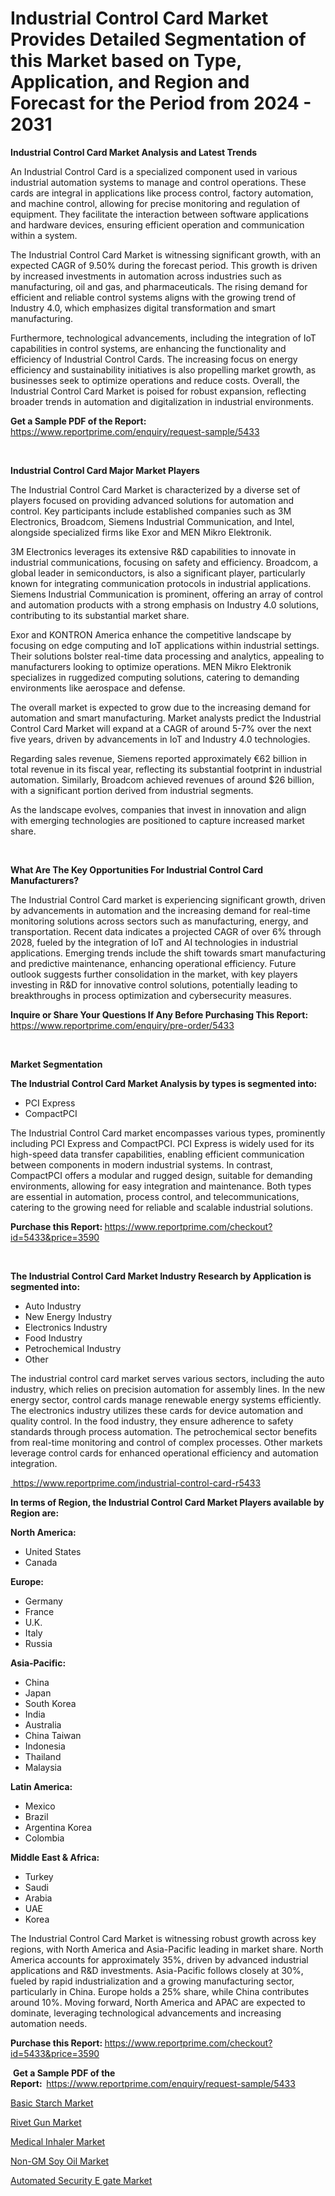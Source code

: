 <p><h1>Industrial Control Card Market Provides Detailed Segmentation of this Market based on Type, Application, and Region and Forecast for the Period from 2024 - 2031</h1></p><p><strong>Industrial Control Card Market Analysis and Latest Trends</strong></p>
<p><p>An Industrial Control Card is a specialized component used in various industrial automation systems to manage and control operations. These cards are integral in applications like process control, factory automation, and machine control, allowing for precise monitoring and regulation of equipment. They facilitate the interaction between software applications and hardware devices, ensuring efficient operation and communication within a system.</p><p>The Industrial Control Card Market is witnessing significant growth, with an expected CAGR of 9.50% during the forecast period. This growth is driven by increased investments in automation across industries such as manufacturing, oil and gas, and pharmaceuticals. The rising demand for efficient and reliable control systems aligns with the growing trend of Industry 4.0, which emphasizes digital transformation and smart manufacturing. </p><p>Furthermore, technological advancements, including the integration of IoT capabilities in control systems, are enhancing the functionality and efficiency of Industrial Control Cards. The increasing focus on energy efficiency and sustainability initiatives is also propelling market growth, as businesses seek to optimize operations and reduce costs. Overall, the Industrial Control Card Market is poised for robust expansion, reflecting broader trends in automation and digitalization in industrial environments.</p></p>
<p><strong>Get a Sample PDF of the Report:&nbsp;</strong> <a href="https://www.reportprime.com/enquiry/request-sample/5433?utm_campaign=1136&utm_medium=2&utm_source=Github&utm_content=ia&utm_term=10102024&utm_id=industrial-control-card">https://www.reportprime.com/enquiry/request-sample/5433</a></p>
<p>&nbsp;</p>
<p><strong>Industrial Control Card Major Market Players</strong></p>
<p><p>The Industrial Control Card Market is characterized by a diverse set of players focused on providing advanced solutions for automation and control. Key participants include established companies such as 3M Electronics, Broadcom, Siemens Industrial Communication, and Intel, alongside specialized firms like Exor and MEN Mikro Elektronik.</p><p>3M Electronics leverages its extensive R&D capabilities to innovate in industrial communications, focusing on safety and efficiency. Broadcom, a global leader in semiconductors, is also a significant player, particularly known for integrating communication protocols in industrial applications. Siemens Industrial Communication is prominent, offering an array of control and automation products with a strong emphasis on Industry 4.0 solutions, contributing to its substantial market share.</p><p>Exor and KONTRON America enhance the competitive landscape by focusing on edge computing and IoT applications within industrial settings. Their solutions bolster real-time data processing and analytics, appealing to manufacturers looking to optimize operations. MEN Mikro Elektronik specializes in ruggedized computing solutions, catering to demanding environments like aerospace and defense.</p><p>The overall market is expected to grow due to the increasing demand for automation and smart manufacturing. Market analysts predict the Industrial Control Card Market will expand at a CAGR of around 5-7% over the next five years, driven by advancements in IoT and Industry 4.0 technologies.</p><p>Regarding sales revenue, Siemens reported approximately €62 billion in total revenue in its fiscal year, reflecting its substantial footprint in industrial automation. Similarly, Broadcom achieved revenues of around $26 billion, with a significant portion derived from industrial segments.</p><p>As the landscape evolves, companies that invest in innovation and align with emerging technologies are positioned to capture increased market share.</p></p>
<p>&nbsp;</p>
<p><strong>What Are The Key Opportunities For Industrial Control Card Manufacturers?</strong></p>
<p><p>The Industrial Control Card market is experiencing significant growth, driven by advancements in automation and the increasing demand for real-time monitoring solutions across sectors such as manufacturing, energy, and transportation. Recent data indicates a projected CAGR of over 6% through 2028, fueled by the integration of IoT and AI technologies in industrial applications. Emerging trends include the shift towards smart manufacturing and predictive maintenance, enhancing operational efficiency. Future outlook suggests further consolidation in the market, with key players investing in R&D for innovative control solutions, potentially leading to breakthroughs in process optimization and cybersecurity measures.</p></p>
<p><strong>Inquire or Share Your Questions If Any Before Purchasing This Report:</strong> <a href="https://www.reportprime.com/enquiry/pre-order/5433?utm_campaign=1136&utm_medium=2&utm_source=Github&utm_content=ia&utm_term=10102024&utm_id=industrial-control-card">https://www.reportprime.com/enquiry/pre-order/5433</a></p>
<p>&nbsp;</p>
<p><strong>Market Segmentation</strong></p>
<p><strong>The Industrial Control Card Market Analysis by types is segmented into:</strong></p>
<p><ul><li>PCI Express</li><li>CompactPCI</li></ul></p>
<p><p>The Industrial Control Card market encompasses various types, prominently including PCI Express and CompactPCI. PCI Express is widely used for its high-speed data transfer capabilities, enabling efficient communication between components in modern industrial systems. In contrast, CompactPCI offers a modular and rugged design, suitable for demanding environments, allowing for easy integration and maintenance. Both types are essential in automation, process control, and telecommunications, catering to the growing need for reliable and scalable industrial solutions.</p></p>
<p><strong>Purchase this Report:&nbsp;</strong><a href="https://www.reportprime.com/checkout?id=5433&price=3590&utm_campaign=1136&utm_medium=2&utm_source=Github&utm_content=ia&utm_term=10102024&utm_id=industrial-control-card">https://www.reportprime.com/checkout?id=5433&price=3590</a></p>
<p>&nbsp;</p>
<p><strong>The Industrial Control Card Market Industry Research by Application is segmented into:</strong></p>
<p><ul><li>Auto Industry</li><li>New Energy Industry</li><li>Electronics Industry</li><li>Food Industry</li><li>Petrochemical Industry</li><li>Other</li></ul></p>
<p><p>The industrial control card market serves various sectors, including the auto industry, which relies on precision automation for assembly lines. In the new energy sector, control cards manage renewable energy systems efficiently. The electronics industry utilizes these cards for device automation and quality control. In the food industry, they ensure adherence to safety standards through process automation. The petrochemical sector benefits from real-time monitoring and control of complex processes. Other markets leverage control cards for enhanced operational efficiency and automation integration.</p></p>
<p><a href="https://www.reportprime.com/industrial-control-card-r5433?utm_campaign=1136&utm_medium=2&utm_source=Github&utm_content=ia&utm_term=10102024&utm_id=industrial-control-card">&nbsp;https://www.reportprime.com/industrial-control-card-r5433</a></p>
<p><strong>In terms of Region, the Industrial Control Card Market Players available by Region are:</strong></p>
<p>
    <p> <strong> North America: </strong>
        <ul>
            <li>United States</li>
            <li>Canada</li>
        </ul>
        </p> 
    <p> <strong> Europe: </strong>
        <ul>
            <li>Germany</li>
            <li>France</li>
            <li>U.K.</li>
            <li>Italy</li>
            <li>Russia</li>
        </ul>
        </p> 
    <p> <strong> Asia-Pacific: </strong>
        <ul>
            <li>China</li>
            <li>Japan</li>
            <li>South Korea</li>
            <li>India</li>
            <li>Australia</li>
            <li>China Taiwan</li>
            <li>Indonesia</li>
            <li>Thailand</li>
            <li>Malaysia</li>
        </ul>
        </p> 
    <p> <strong> Latin America: </strong>
        <ul>
            <li>Mexico</li>
            <li>Brazil</li>
            <li>Argentina Korea</li>
            <li>Colombia</li>
        </ul>
        </p> 
    <p> <strong> Middle East & Africa: </strong>
        <ul>
            <li>Turkey</li>
            <li>Saudi</li>
            <li>Arabia</li>
            <li>UAE</li>
            <li>Korea</li>
        </ul>
    </p>
    </p>
<p><p>The Industrial Control Card Market is witnessing robust growth across key regions, with North America and Asia-Pacific leading in market share. North America accounts for approximately 35%, driven by advanced industrial applications and R&D investments. Asia-Pacific follows closely at 30%, fueled by rapid industrialization and a growing manufacturing sector, particularly in China. Europe holds a 25% share, while China contributes around 10%. Moving forward, North America and APAC are expected to dominate, leveraging technological advancements and increasing automation needs.</p></p>
<p><strong>Purchase this Report: </strong><a href="https://www.reportprime.com/checkout?id=5433&price=3590&utm_campaign=1136&utm_medium=2&utm_source=Github&utm_content=ia&utm_term=10102024&utm_id=industrial-control-card">https://www.reportprime.com/checkout?id=5433&price=3590</a></p>
<p>&nbsp;<strong>Get a Sample PDF of the Report:&nbsp;&nbsp;</strong><a href="https://www.reportprime.com/enquiry/request-sample/5433?utm_campaign=1136&utm_medium=2&utm_source=Github&utm_content=ia&utm_term=10102024&utm_id=industrial-control-card">https://www.reportprime.com/enquiry/request-sample/5433</a></p>
<p><strong></strong></p>
<p><p><a href="https://issuu.com/reportprime-2/docs/basic-starch-market-size-2030.pptx_ebd32b20759ec1?utm_campaign=1136&utm_medium=2&utm_source=Github&utm_content=ia&utm_term=10102024&utm_id=industrial-control-card">Basic Starch Market</a></p><p><a href="https://www.linkedin.com/pulse/rivet-gun-market-global-regional-analysis-2024-2031-bultigen-mum0c?utm_campaign=1136&utm_medium=2&utm_source=Github&utm_content=ia&utm_term=10102024&utm_id=industrial-control-card">Rivet Gun Market</a></p><p><a href="https://www.linkedin.com/pulse/disruption-innovation-medical-inhaler-industry-market-analysis-wfeqe?utm_campaign=1136&utm_medium=2&utm_source=Github&utm_content=ia&utm_term=10102024&utm_id=industrial-control-card">Medical Inhaler Market</a></p><p><a href="https://issuu.com/reportprime-2/docs/non-gm-soy-oil-market-size-2030.ppt_13f24cdcf7f8e1?utm_campaign=1136&utm_medium=2&utm_source=Github&utm_content=ia&utm_term=10102024&utm_id=industrial-control-card">Non-GM Soy Oil Market</a></p><p><a href="https://github.com/twableoafc/Market-Research-Report-List-1/blob/main/automated-security-e-gate-market.md?utm_campaign=1136&utm_medium=2&utm_source=Github&utm_content=ia&utm_term=10102024&utm_id=industrial-control-card">Automated Security E gate Market</a></p></p>